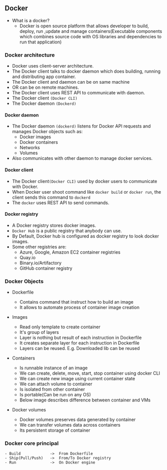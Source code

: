 ## Docker

- What is a docker?
  - Docker is open source platform that allows developer to build, deploy, run
    ,update and manage containers(Executable components which combines source code with OS libraries and dependencies to run that application)

### Docker architecture
  - Docker uses client-server architecture.
  - The Docker client talks to docker daemon which does building, running and distributing app container.
  - The Docker client and daemon can be on same machine
  - OR can be on remote machines.
  - The Docker client uses REST API to communicate with daemon.
  - The Docker client `(Docker CLI)`
  - The Docker daemon `(Dockerd)`

  #### Docker daemon
  - The Docker daemon `(dockerd)` listens for Docker API requests and manages Docker objects such as:
    - Docker images
    - Docker containers
    - Networks
    - Volumes
  - Also communicates with other daemon to manage docker services.

  #### Docker client
  - The Docker client`(Docker CLI)` used by docker users to communicate with Docker.
  - When Docker user shoot command like `docker build` or `docker run`, the client sends this command to `dockerd`
  - The `docker` uses REST API to send commands.

  #### Docker registry
  - A Docker registry stores docker images.
  - `Docker Hub` is a public registry that anybody can use.
  - By Default, Docker hub is configured as docker registry to look docker images.
  - Some other registries are:
    - Azure, Google, Amazon EC2 container registries
    - Quay.io
    - Binary.io/Artifactory
    - GitHub container registry

### Docker Objects
- Dockerfile
  - Contains command that instruct how to build an image
  - It allows to automate process of container image creation
- Images 
  - Read only template to create container
  - It's group of layers
  - Layer is nothing but result of each instruction in Dockerfile
  - It creates separate layer for each instruction in Dockerfile
  - Layers can be reused. E.g. Downloaded lib can be reused
- Containers 
  - Is runnable instance of an image
  - We can create, delete, move, start, stop container using docker CLI
  - We can create new image using current container state
  - We can attach volume to container
  - Is isolated from other container
  - Is portable(Can be run on any OS)
  - Below image describes difference between container and VMs

- Docker volumes
  - Docker volumes preserves data generated by container
  - We can transfer volumes data across containers
  - Its persistent storage of container
        
### Docker core principal
    - Build             ->  From Dockerfile
    - Ship(Pull/Push)   ->  From/To Docker registry
    - Run               ->  On Docker engine
